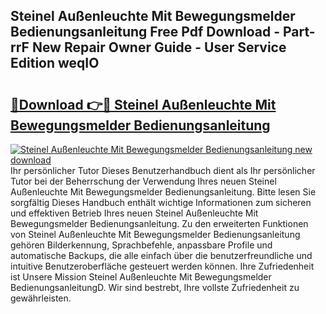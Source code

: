 ## Steinel Außenleuchte Mit Bewegungsmelder Bedienungsanleitung Free Pdf Download - Part-rrF New Repair Owner Guide - User Service Edition weqIO

# <h2><a href="http://df2cc7.blite.top/?on=Steinel+Au%c3%9fenleuchte+Mit+Bewegungsmelder+Bedienungsanleitung">🔗Download 👉🔴 Steinel Außenleuchte Mit Bewegungsmelder Bedienungsanleitung</a></h2>

[![Steinel Außenleuchte Mit Bewegungsmelder Bedienungsanleitung new download](https://i.imgur.com/lujVjoI.png)](http://df2cc7.blite.top/?on=Steinel+Au%c3%9fenleuchte+Mit+Bewegungsmelder+Bedienungsanleitung)
Ihr persönlicher Tutor Dieses Benutzerhandbuch dient als Ihr persönlicher Tutor bei der Beherrschung der Verwendung Ihres neuen Steinel Außenleuchte Mit Bewegungsmelder Bedienungsanleitung. Bitte lesen Sie sorgfältig Dieses Handbuch enthält wichtige Informationen zum sicheren und effektiven Betrieb Ihres neuen Steinel Außenleuchte Mit Bewegungsmelder Bedienungsanleitung. Zu den erweiterten Funktionen von Steinel Außenleuchte Mit Bewegungsmelder Bedienungsanleitung gehören Bilderkennung, Sprachbefehle, anpassbare Profile und automatische Backups, die alle einfach über die benutzerfreundliche und intuitive Benutzeroberfläche gesteuert werden können. Ihre Zufriedenheit ist Unsere Mission Steinel Außenleuchte Mit Bewegungsmelder BedienungsanleitungD. Wir sind bestrebt, Ihre vollste Zufriedenheit zu gewährleisten.
